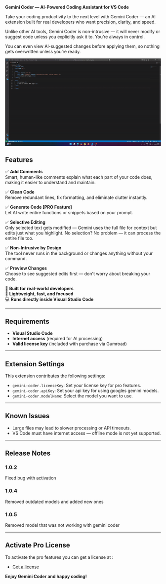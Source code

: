 **Gemini Coder — AI-Powered Coding Assistant for VS Code**

Take your coding productivity to the next level with Gemini Coder — an AI extension built for real developers who want precision, clarity, and speed.

Unlike other AI tools, Gemini Coder is non-intrusive — it will never modify or suggest code unless you explicitly ask it to. You’re always in control.

You can even view AI-suggested changes before applying them, so nothing gets overwritten unless you’re ready.


![Demo of the tool](images/demo1.gif)

## Features

✅ **Add Comments**  
Smart, human-like comments explain what each part of your code does, making it easier to understand and maintain.

✅ **Clean Code**  
Remove redundant lines, fix formatting, and eliminate clutter instantly.

✅ **Generate Code [PRO Feature]**  
Let AI write entire functions or snippets based on your prompt.

✅ **Selective Editing**  
Only selected text gets modified — Gemini uses the full file for context but edits just what you highlight. No selection? No problem — it can process the entire file too.

✅ **Non-Intrusive by Design**  
The tool never runs in the background or changes anything without your command.

✅ **Preview Changes**  
Choose to see suggested edits first — don't worry about breaking your code.

🧠 **Built for real-world developers**  
🚀 **Lightweight, fast, and focused**  
💻 **Runs directly inside Visual Studio Code**

---

## Requirements

- **Visual Studio Code**
- **Internet access** (required for AI processing)
- **Valid license key** (included with purchase via Gumroad)

---

## Extension Settings

This extension contributes the following settings:

- `gemini-coder.licenseKey`: Set your license key for pro features.
- `gemini-coder.apiKey`: Set your api key for using googles gemini models.
- `gemini-coder.modelName`: Select the model you want to use.

---

## Known Issues

- Large files may lead to slower processing or API timeouts.
- VS Code must have internet access — offline mode is not yet supported.

---

## Release Notes

### 1.0.2

Fixed bug with activation

### 1.0.4

Removed outdated models and added new ones

### 1.0.5

Removed model that was not working with gemini coder

---

## Activate Pro License

To activate the pro features you can get a license at :

- [Get a license](https://gum.new/gum/cma3z94st001203l4fjbycq6z)

**Enjoy Gemini Coder and happy coding!**


